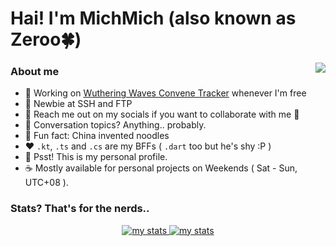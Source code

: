 <h1>Hai! I'm MichMich (also known as Zeroo🍀)</h1>
<img align="right" src="https://cdn.discordapp.com/emojis/980254975198363678.gif?size=128&quality=lossless"/>

### About me

- 🔭 Working on [Wuthering Waves Convene Tracker](https://wuwaabby.moe) whenever I'm free
- 🌱 Newbie at SSH and FTP
- 👯 Reach me out on my socials if you want to collaborate with me 👀
- 💬 Conversation topics? Anything.. probably.
- 🤔 Fun fact: China invented noodles
- :heart: `.kt`, `.ts` and `.cs` are my BFFs ( `.dart` too but he's shy :P )
- 🫢 Psst! This is my personal profile.
- :coffee: Mostly available for personal projects on Weekends ( Sat - Sun, UTC+08 ).

### Stats? That's for the nerds..

<p align="center">
  <a href="#">
    <img alt="my stats" src="https://github-readme-streak-stats.herokuapp.com?user=Zeroo28&theme=dracula&hide_border=true&date_format=M%20j%5B%2C%20Y%5D"/>
  </a>
  <a href="#">
    <img alt="my stats" src="https://github-readme-stats.vercel.app/api?username=Zeroo28&show_icons=true&theme=dracula&hide_border=true&count_private=true"/>
  </a>
</p>
